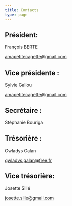 ```yaml
---
title: Contacts
type: page
---
```


## Président:
François BERTE

amapetitecagette@gmail.com

## Vice présidente :
Sylvie Gallou

amapetitecagette@gmail.com

## Secrétaire :
Stéphanie Bouriga

## Trésorière :
Gwladys Galan

gwladys.galan@free.fr

## Vice trésorière:
Josette Sillé

josette.sille@gmail.com